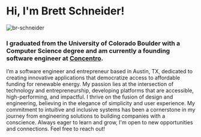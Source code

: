 <h1 >Hi, I'm Brett Schneider!</h1>
<p align="left">
  <img src="https://komarev.com/ghpvc/?username=br-schneider&label=Profile%20views&color=0e75b6&style=flat" alt="br-schneider"/> 
</p>
<h3 >I graduated from the University of Colorado Boulder with a Computer Science degree and am currently a founding software engineer at <a href="https://www.concentro.io">Concentro</a>.</h3>
<p >
  I’m a software engineer and entrepreneur based in Austin, TX, dedicated to creating innovative applications that democratize access to affordable funding for renewable energy. My passion lies at the intersection of technology and entrepreneurship, developing platforms that are accessible, high-performing, and impactful. I thrive on the fusion of design and engineering, believing in the elegance of simplicity and user experience. My commitment to intuitive and inclusive systems has been a cornerstone in my journey from engineering solutions to building companies with a conscience. Always eager to learn and grow, I'm open to new opportunities and connections. Feel free to reach out!
</p>
